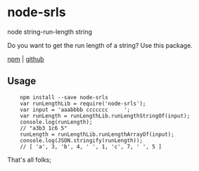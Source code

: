 # node-srls
node string-run-length string

Do you want to get the run length of a string? Use this package.

[npm](https://www.npmjs.com/package/node-srls) | [github](https://github.com/faxianshanxi/node-srls)

## Usage

```
    npm install --save node-srls
    var runLengthLib = require('node-srls');
    var input = 'aaabbbb ccccccc     ';
    var runLength = runLengthLib.runLengthStringOf(input);
    console.log(runLength);
    // "a3b3 1c6 5"
    runLength = runLengthLib.runLengthArrayOf(input);
    console.log(JSON.stringify(runLength));
    // [ 'a', 3, 'b', 4, ' ', 1, 'c', 7, ' ', 5 ]
```

That's all folks;
